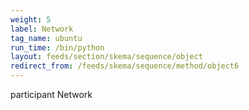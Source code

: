 ```yaml
---
weight: 5
label: Network
tag_name: ubuntu
run_time: /bin/python
layout: feeds/section/skema/sequence/object
redirect_from: /feeds/skema/sequence/method/object6
---
```

participant Network
